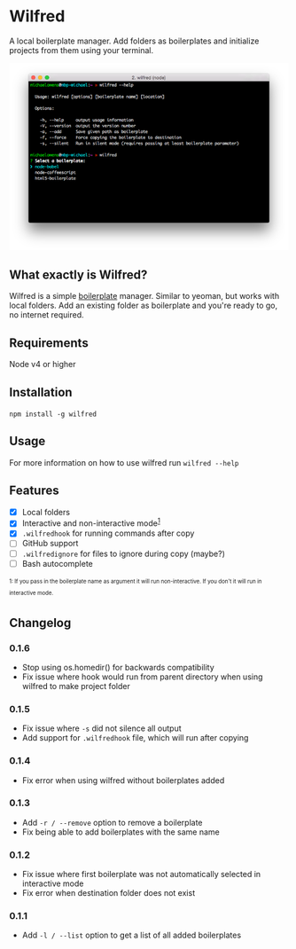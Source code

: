 # Wilfred

A local boilerplate manager. Add folders as boilerplates and initialize projects from them using your terminal.

![Wilfred](preview.png)

## What exactly is Wilfred?

Wilfred is a simple [boilerplate](https://en.wikipedia.org/wiki/Boilerplate_code) manager. Similar to yeoman, but works with local folders. Add an existing folder as boilerplate and you're ready to go, no internet required.

## Requirements

Node v4 or higher

## Installation

`npm install -g wilfred`

## Usage

For more information on how to use wilfred run `wilfred --help`

## Features

- [x] Local folders
- [x] Interactive and non-interactive mode<sup>[1](#footnote1)</sup>
- [x] `.wilfredhook` for running commands after copy
- [ ] GitHub support
- [ ] `.wilfredignore` for files to ignore during copy (maybe?)
- [ ] Bash autocomplete

<sub><sup><a name="footnote1">1</a>: If you pass in the boilerplate name as argument it will run non-interactive. If you don't it will run in interactive mode.</sup></sub>

## Changelog

### 0.1.6

- Stop using os.homedir() for backwards compatibility
- Fix issue where hook would run from parent directory when using wilfred to make project folder

### 0.1.5

- Fix issue where `-s` did not silence all output
- Add support for `.wilfredhook` file, which will run after copying

### 0.1.4

- Fix error when using wilfred without boilerplates added

### 0.1.3

- Add `-r / --remove` option to remove a boilerplate
- Fix being able to add boilerplates with the same name

### 0.1.2

- Fix issue where first boilerplate was not automatically selected in interactive mode
- Fix error when destination folder does not exist

### 0.1.1

- Add `-l / --list` option to get a list of all added boilerplates
